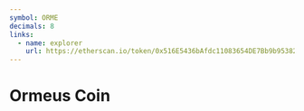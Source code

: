 ```yaml
---
symbol: ORME
decimals: 8
links:
  - name: explorer
    url: https://etherscan.io/token/0x516E5436bAfdc11083654DE7Bb9b95382d08d5DE
---
```


# Ormeus Coin
